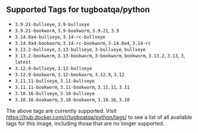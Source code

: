 ## Supported Tags for tugboatqa/python

* `3.9.21-bullseye`, `3.9-bullseye`
* `3.9.21-bookworm`, `3.9-bookworm`, `3.9.21`, `3.9`
* `3.14.0a4-bullseye`, `3.14-rc-bullseye`
* `3.14.0a4-bookworm`, `3.14-rc-bookworm`, `3.14.0a4`, `3.14-rc`
* `3.13.2-bullseye`, `3.13-bullseye`, `3-bullseye`, `bullseye`
* `3.13.2-bookworm`, `3.13-bookworm`, `3-bookworm`, `bookworm`, `3.13.2`, `3.13`, `3`, `latest`
* `3.12.9-bullseye`, `3.12-bullseye`
* `3.12.9-bookworm`, `3.12-bookworm`, `3.12.9`, `3.12`
* `3.11.11-bullseye`, `3.11-bullseye`
* `3.11.11-bookworm`, `3.11-bookworm`, `3.11.11`, `3.11`
* `3.10.16-bullseye`, `3.10-bullseye`
* `3.10.16-bookworm`, `3.10-bookworm`, `3.10.16`, `3.10`

The above tags are currently supported. Visit https://hub.docker.com/r/tugboatqa/python/tags/ to see a list of all available tags for this image, including those that are no longer supported.
